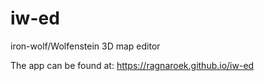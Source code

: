 # iw-ed
iron-wolf/Wolfenstein 3D map editor

The app can be found at:
https://ragnaroek.github.io/iw-ed
